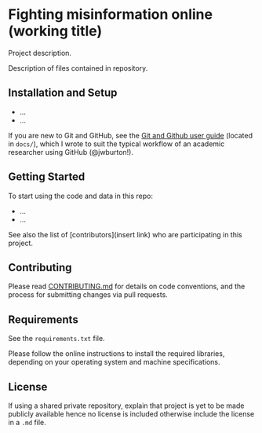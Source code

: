 # Fighting misinformation online (working title)

Project description.

Description of files contained in repository.

## Installation and Setup

* ...
* ...

If you are new to Git and GitHub, see the [Git and Github user guide](https://github.com/vincejstraub/tools-template-repository/blob/main/docs/github-user-guide.md) (located in `docs/`), which I wrote to suit the typical workflow of an academic researcher using GitHub (@jwburton!). 

## Getting Started
To start using the code and data in this repo:

* ...
* ...

See also the list of [contributors](insert link) who are participating in this project.

## Contributing

Please read [CONTRIBUTING.md](https://github.com/vincejstraub/developing-exploration-behavior/blob/main/.github/CONTRIBUTING.md) for details on  code conventions, and the process for submitting changes via pull requests.

## Requirements
See the `requirements.txt` file.

Please follow the online instructions to install the required libraries, depending on your operating system and machine specifications. 

## License

If using a shared private repository, explain that project is yet to be made publicly available hence no license is included otherwise include the license in a `.md` file.
